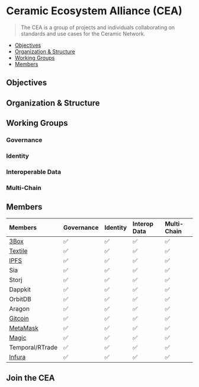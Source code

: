 # Ceramic Ecosystem Alliance (CEA)

> The CEA is a group of projects and individuals collaborating on standards and use cases for the Ceramic Network.

- [Objectives]()
- [Organization & Structure]()
- [Working Groups]()
- [Members]()

## Objectives

## Organization & Structure

## Working Groups

### Governance

### Identity

### Interoperable Data

### Multi-Chain

## Members

| Members                           | Governance        | Identity          | Interop Data      | Multi-Chain       |
| :-------------                    | :-----------      | :-----------      | :-----------      | :-----------      |
| [3Box](http://3box.io)            | ✅                 | ✅                | ✅                | ✅                 |
| [Textile](http://textile.io)      | ✅                 | ✅                | ✅                | ✅                 |
| [IPFS](http://ipfs.io)            | ✅                 | ✅                | ✅                | ✅                 |
| Sia           | ✅                 | ✅                | ✅                | ✅                 |
| Storj           | ✅                 | ✅                | ✅                | ✅                 |
| Dappkit           | ✅                 | ✅                | ✅                | ✅                 |
| OrbitDB           | ✅                 | ✅                | ✅                | ✅                 |
| Aragon            | ✅                 | ✅                | ✅                | ✅                 |    
| [Gitcoin](http://gitcoin.com)     | ✅                 | ✅                | ✅                | ✅                 |    
| [MetaMask](http://metamask.io)    | ✅                 | ✅                | ✅                | ✅                 |    
| [Magic](http://magic.link)        | ✅                 | ✅                | ✅                | ✅                 |    
| Temporal/RTrade  | ✅                 | ✅                | ✅                | ✅                 |    
| [Infura](http://infura.io)        | ✅                 | ✅                | ✅                | ✅                 |    

## Join the CEA

